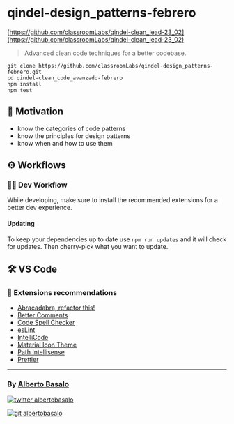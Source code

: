 # qindel-design_patterns-febrero

[https://github.com/classroomLabs/qindel-clean_lead-23_02](https://github.com/classroomLabs/qindel-clean_lead-23_02)

> Advanced clean code techniques for a better codebase.

```terminal
git clone https://github.com/classroomLabs/qindel-design_patterns-febrero.git
cd qindel-clean_code_avanzado-febrero
npm install
npm test
```

## 🎯 Motivation

- know the categories of code patterns
- know the principles for design patterns
- know when and how to use them

## ⚙ Workflows

### 👨‍💻 Dev Workflow

While developing, make sure to install the recommended extensions for a better dev experience.

#### Updating

To keep your dependencies up to date use `npm run updates` and it will check for updates. Then cherry-pick what you want to update.

## 🛠 VS Code

### 🧩 Extensions recommendations

- [Abracadabra, refactor this!](https://marketplace.visualstudio.com/items?itemName=nicoespeon.abracadabra)
- [Better Comments](https://marketplace.visualstudio.com/items?itemName=aaron-bond.better-comments)
- [Code Spell Checker](https://marketplace.visualstudio.com/items?itemName=streetsidesoftware.code-spell-checker)
- [esLint](https://marketplace.visualstudio.com/items?itemName=dbaeumer.vscode-eslint)
- [IntelliCode](https://marketplace.visualstudio.com/items?itemName=VisualStudioExptTeam.vscodeintellicode)
- [Material Icon Theme](https://marketplace.visualstudio.com/items?itemName=PKief.material-icon-theme)
- [Path Intellisense](https://marketplace.visualstudio.com/items?itemName=christian-kohler.path-intellisense)
- [Prettier](https://github.com/prettier/prettier-vscode)

---

<footer>
  <h3>By <a href="https://albertobasalo.dev" target="blank">Alberto Basalo</a></h3>
  <p>
    <a href="https://twitter.com/albertobasalo" target="blank">
      <img src="https://img.shields.io/twitter/follow/albertobasalo?logo=twitter&style=for-the-badge" alt="twitter albertobasalo" />
    </a>
  </p>
  <p>
    <a href="https://github.com/albertobasalo" target="blank">
      <img 
        src="https://img.shields.io/github/followers/albertobasalo?logo=github&label=profile albertobasalo&style=for-the-badge" alt="git albertobasalo" />
    </a>
  </p>
</footer>
